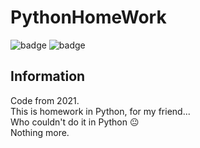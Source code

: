 # PythonHomeWork
![badge](https://img.shields.io/github/last-commit/FlyUltra/PythonHomeWork)
![badge](https://img.shields.io/badge/platform-python-lightgrey)

## Information

Code from 2021.<br>
This is homework in Python, for my friend... <br>
Who couldn't do it in Python 😐<br>
Nothing more.<br>
